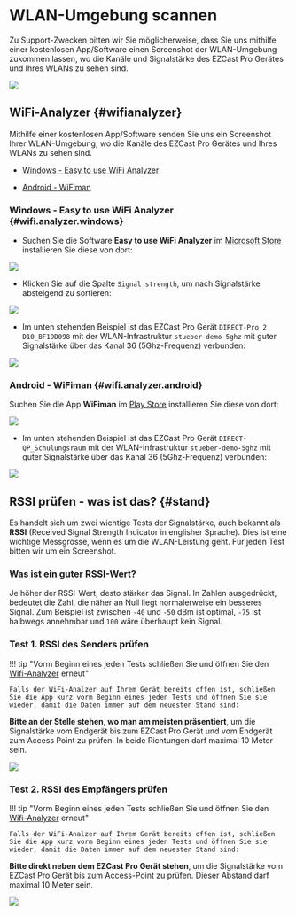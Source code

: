 # WLAN-Umgebung scannen

Zu Support-Zwecken bitten wir Sie möglicherweise, dass Sie uns mithilfe einer kostenlosen App/Software einen Screenshot der WLAN-Umgebung zukommen lassen, wo die Kanäle und Signalstärke des EZCast Pro Gerätes und Ihres WLANs zu sehen sind.

![](/assets/img/wifi.analyzer.windows.png)

## WiFi-Analyzer {#wifianalyzer}

Mithilfe einer kostenlosen App/Software senden Sie uns ein Screenshot Ihrer WLAN-Umgebung, wo die Kanäle des EZCast Pro Gerätes und Ihres WLANs zu sehen sind. 
    
* [Windows - Easy to use WiFi Analyzer](#wifi.analyzer.windows)

* [Android - WiFiman](#wifi.analyzer.android)

### Windows - Easy to use WiFi Analyzer {#wifi.analyzer.windows}

* Suchen Sie die Software **Easy to use WiFi Analyzer** im [Microsoft Store](https://www.microsoft.com/store/productId/9N75W2M2D55F) installieren Sie diese von dort: 

![](/assets/img/wifi.analyzer.windows.install.png)

* Klicken Sie auf die Spalte `Signal strength`, um nach Signalstärke absteigend zu sortieren:

![](/assets/img/wifi.analyzer.sortbysignal.strength.png)

* Im unten stehenden Beispiel ist das EZCast Pro Gerät `DIRECT-Pro 2 D10_BF19D098` mit der WLAN-Infrastruktur `stueber-demo-5ghz` mit guter Signalstärke über das Kanal 36 (5Ghz-Frequenz) verbunden:

![](/assets/img/wifi.analyzer.windows.png)

### Android - WiFiman {#wifi.analyzer.android}

Suchen Sie die App **WiFiman** im [Play Store](https://play.google.com/store/apps/details?id=com.ubnt.usurvey) installieren Sie diese von dort: 

![](/assets/img/wifiman.android.install.png)

* Im unten stehenden Beispiel ist das EZCast Pro Gerät `DIRECT-QP_Schulungsraum` mit der WLAN-Infrastruktur `stueber-demo-5ghz` mit guter Signalstärke über das Kanal 36 (5Ghz-Frequenz) verbunden:

![](/assets/img/wifiman.android.networks.png)


## RSSI prüfen - was ist das? {#stand}

Es handelt sich um zwei wichtige Tests der Signalstärke, auch bekannt als **RSSI** (Received Signal Strength Indicator in englisher Sprache). Dies ist eine wichtige Messgrösse, wenn es um die WLAN-Leistung geht. Für jeden Test bitten wir um ein Screenshot.

### Was ist ein guter RSSI-Wert?

Je höher der RSSI-Wert, desto stärker das Signal. In Zahlen ausgedrückt, bedeutet die Zahl, die näher an Null liegt normalerweise ein besseres Signal. Zum Beispiel ist zwischen `-40` und `-50` dBm ist optimal, `-75` ist halbwegs annehmbar und `100` wäre überhaupt kein Signal.

### Test 1. RSSI des Senders prüfen

!!! tip "Vorm Beginn eines jeden Tests schließen Sie und öffnen Sie den [Wifi-Analyzer](#wifianalyzer) erneut"
    
	Falls der WiFi-Analzer auf Ihrem Gerät bereits offen ist, schließen Sie die App kurz vorm Beginn eines jeden Tests und öffnen Sie sie wieder, damit die Daten immer auf dem neuesten Stand sind:

**Bitte an der Stelle stehen, wo man am meisten präsentiert**, um die Signalstärke vom Endgerät bis zum EZCast Pro Gerät und vom Endgerät zum Access Point zu prüfen. In beide Richtungen darf maximal 10 Meter sein.

![](/assets/img/wifi.test.1.png)

### Test 2. RSSI des Empfängers prüfen

!!! tip "Vorm Beginn eines jeden Tests schließen Sie und öffnen Sie den [Wifi-Analyzer](#wifianalyzer) erneut"
    
	Falls der WiFi-Analzer auf Ihrem Gerät bereits offen ist, schließen Sie die App kurz vorm Beginn eines jeden Tests und öffnen Sie sie wieder, damit die Daten immer auf dem neuesten Stand sind:
	
**Bitte direkt neben dem EZCast Pro Gerät stehen**, um die Signalstärke vom EZCast Pro Gerät bis zum Access-Point zu prüfen. Dieser Abstand darf maximal 10 Meter sein.

![](/assets/img/wifi.test.2.png)




